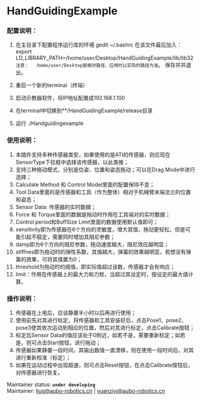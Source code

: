 # HandGuidingExample
### 配置说明：
1. 在主目录下配置程序运行库的环境
   gedit ~/.bashrc
   在该文件最后加入：
   export LD_LIBRARY_PATH=/home/user/Desktop/HandGuidingExample/lib/lib32
   `注意：   home/user/Desktop是相对路径，应用时以实际的路径为准`。
   保存并并退出。
   
2. 重启一个新的terminal（终端）

3. 启动示教器软件，将IP地址配置成192.168.1.100

4. 在terminal中切换到**/HandGuidingExample/release目录

5. 运行 ./Handguidingexample


### 使用说明：
1. 本插件支持多种传感器类型，如果使用的是ATI的传感器，则应现在SensorType下拉框中选择该传感器，以此类推；
2. 支持三种拖动模式，分别是位姿、位置和姿态拖动；可以在Drag Mode中进行选择；
3. Calculate Method 和 Control Model里面的配置保持不变；
4. Tool Data里面的是传感器和工具（作为整体）相对于机械臂末端法兰的位置和姿态；
5. Sensor Data: 传感器的实时数据；
6. Force 和 Torque里面的数据是拖动时作用在工具端对的实时数据；
7. Control period和BuffSize Limit里面的数据使用默认值即可；
8. sensitivity即为传感器在6个方向的灵敏度，增大其值，拖动更轻松，但是可能引起不稳定，需要同时增加其阻尼参数；
9. damp即为6个方向的阻尼参数，拖动速度越大，阻尼效应越明显；
10. stiffnes即为拖动时的弹性系数，其值越大，弹簧的效果越明显，若想没有弹簧的效果，可将其值置为0；
11. threshold为拖动时的阈值，即实际值超过该数，传感器才会有响应；
12. limit：作用在传感器上的最大力和力矩，当超过其设定时，按设定的最大值计算。

### 操作说明：
1. 传感器在上电后，应该静置半小时以后再进行使用；
2. 使用前先对其进行标定，将传感器和工具安装好后，点击Pose1、pose2、pose3使其依次运动到相应的位置，然后对其进行标定，点击Calibrate按钮；
3. 标定后Sensor Data的值应该处于0附近，如若不是，需要重新标定；如若是，则可点击Start按钮，进行拖动；
4. 传感器如果静置一段时间，其输出数值一直漂移，则在使用一段时间后，对其进行重新校准（标定）；
5. 如果在运动过程中出现超速，则可点击Reset按钮，在点击Calibrate按钮后，对传感器进行恢复。

Maintainer status: **`under developing`**<br>
Maintainer: liug@aubo-robotics.cn | yuanziyi@aubo-robotics.cn<br>

